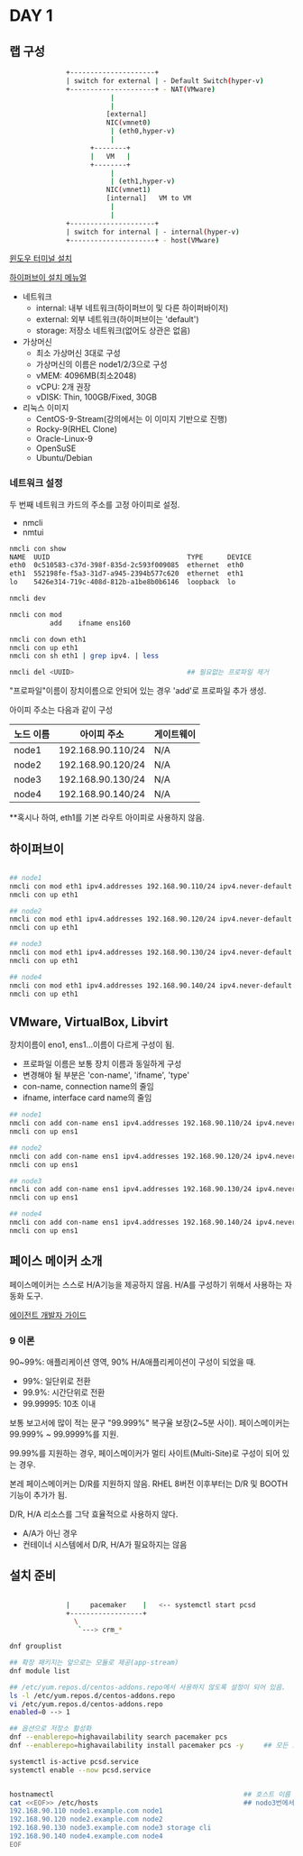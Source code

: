 # DAY 1


## 랩 구성

```bash
              +---------------------+
              | switch for external | - Default Switch(hyper-v)
              +---------------------+ - NAT(VMware)                    
                         |
                         |
                        [external]
                        NIC(vmnet0)
                         | (eth0,hyper-v)
                         |
                    +--------+
                    |   VM   |  
                    +--------+
                         |
                         | (eth1,hyper-v)
                        NIC(vmnet1)
                        [internal]   VM to VM
                         |
                         |
              +---------------------+
              | switch for internal | - internal(hyper-v)
              +---------------------+ - host(VMware)                     
```

[윈도우 터미널 설치](https://learn.microsoft.com/ko-kr/windows/terminal/install)

[하이퍼브이 설치 메뉴얼](https://learn.microsoft.com/ko-kr/virtualization/hyper-v-on-windows/quick-start/enable-hyper-v)

- 네트워크
    + internal: 내부 네트워크(하이퍼브이 및 다른 하이퍼바이저)
    + external: 외부 네트워크(하이퍼브이는 'default')
    + storage: 저장소 네트워크(없어도 상관은 없음)
- 가상머신
    + 최소 가상머신 3대로 구성
    + 가상머신의 이름은 node1/2/3으로 구성
    + vMEM: 4096MB(최소2048)
    + vCPU: 2개 권장
    + vDISK: Thin, 100GB/Fixed, 30GB
- 리눅스 이미지
    + CentOS-9-Stream(강의에서는 이 이미지 기반으로 진행)
    + Rocky-9(RHEL Clone)
    + Oracle-Linux-9
    + OpenSuSE
    + Ubuntu/Debian
    

### 네트워크 설정


두 번째 네트워크 카드의 주소를 고정 아이피로 설정.

- nmcli
- nmtui

```bash
nmcli con show
NAME  UUID                                  TYPE      DEVICE
eth0  0c510583-c37d-398f-835d-2c593f009085  ethernet  eth0
eth1  552198fe-f5a3-31d7-a945-2394b577c620  ethernet  eth1
lo    5426e314-719c-408d-812b-a1be8b0b6146  loopback  lo

nmcli dev

nmcli con mod
          add    ifname ens160

nmcli con down eth1
nmcli con up eth1
nmcli con sh eth1 | grep ipv4. | less

nmcli del <UUID>                            ## 필요없는 프로파일 제거

```
"프로파일"이름이 장치이름으로 안되어 있는 경우 'add'로 프로파일 추가 생성.

아이피 주소는 다음과 같이 구성

| 노드 이름 | 아이피 주소 | 게이트웨이|
|-----------|-------------|-----------|
| node1     | 192.168.90.110/24 | N/A |
| node2     | 192.168.90.120/24 | N/A |
| node3     | 192.168.90.130/24 | N/A |
| node4     | 192.168.90.140/24 | N/A | 

**혹시나 하여, eth1를 기본 라우트 아이피로 사용하지 않음.

하이퍼브이
---

```bash

## node1 
nmcli con mod eth1 ipv4.addresses 192.168.90.110/24 ipv4.never-default yes ipv4.method manual autoconnect yes
nmcli con up eth1

## node2
nmcli con mod eth1 ipv4.addresses 192.168.90.120/24 ipv4.never-default yes ipv4.method manual autoconnect yes
nmcli con up eth1

## node3
nmcli con mod eth1 ipv4.addresses 192.168.90.130/24 ipv4.never-default yes ipv4.method manual autoconnect yes
nmcli con up eth1

## node4 
nmcli con mod eth1 ipv4.addresses 192.168.90.140/24 ipv4.never-default yes ipv4.method manual autoconnect yes
nmcli con up eth1
```


VMware, VirtualBox, Libvirt
---

장치이름이 eno1, ens1...이름이 다르게 구성이 됨.

- 프로파일 이름은 보통 장치 이름과 동일하게 구성
- 변경해야 될 부분은 'con-name', 'ifname', 'type'
- con-name, connection name의 줄임
- ifname, interface card name의 줄임

```bash
## node1
nmcli con add con-name ens1 ipv4.addresses 192.168.90.110/24 ipv4.never-default yes ipv4.method manual autoconnect yes type ethernet ifname ens1 
nmcli con up ens1

## node2
nmcli con add con-name ens1 ipv4.addresses 192.168.90.120/24 ipv4.never-default yes ipv4.method manual autoconnect yes type ethernet ifname ens1 
nmcli con up ens1

## node3
nmcli con add con-name ens1 ipv4.addresses 192.168.90.130/24 ipv4.never-default yes ipv4.method manual autoconnect yes type ethernet ifname ens1 
nmcli con up ens1

## node4
nmcli con add con-name ens1 ipv4.addresses 192.168.90.140/24 ipv4.never-default yes ipv4.method manual autoconnect yes type ethernet ifname ens1 
nmcli con up ens1

```

## 페이스 메이커 소개


페이스메이커는 스스로 H/A기능을 제공하지 않음. H/A를 구성하기 위해서 사용하는 자동화 도구. 


[에이전트 개발자 가이드](https://github.com/ClusterLabs/resource-agents/blob/main/doc/dev-guides/ra-dev-guide.asc)


### 9 이론

90~99%: 애플리케이션 영역, 90% H/A애플리케이션이 구성이 되었을 때. 

- 99%: 일단위로 전환
- 99.9%: 시간단위로 전환
- 99.99995: 10초 이내

보통 보고서에 많이 적는 문구 "99.999%" 복구율 보장(2~5분 사이). 페이스메이커는 99.999% ~ 99.9999%를 지원.

99.99%를 지원하는 경우, 페이스메이커가 멀티 사이트(Multi-Site)로 구성이 되어 있는 경우.

본레 페이스메이커는 D/R를 지원하지 않음. RHEL 8버전 이후부터는 D/R 및 BOOTH기능이 추가가 됨.

D/R, H/A 리소스를 그닥 효율적으로 사용하지 않다. 
- A/A가 아닌 경우 
- 컨테이너 시스템에서 D/R, H/A가 필요하지는 않음


## 설치 준비

```bash

              |     pacemaker    |   <-- systemctl start pcsd
              +------------------+
                \
                 `---> crm_*
```





```bash
dnf grouplist 

## 확장 패키지는 앞으로는 모듈로 제공(app-stream)
dnf module list

## /etc/yum.repos.d/centos-addons.repo에서 사용하지 않도록 설정이 되어 있음. 
ls -l /etc/yum.repos.d/centos-addons.repo
vi /etc/yum.repos.d/centos-addons.repo
enabled=0 --> 1

## 옵션으로 저장소 활성화
dnf --enablerepo=highavailability search pacemaker pcs
dnf --enablerepo=highavailability install pacemaker pcs -y     ## 모든 노드에 설치

systemctl is-active pcsd.service
systemctl enable --now pcsd.service


hostnamectl                                               ## 호스트 이름 확인
cat <<EOF>> /etc/hosts                                    ## nodo3번에서 작업중 
192.168.90.110 node1.example.com node1
192.168.90.120 node2.example.com node2
192.168.90.130 node3.example.com node3 storage cli
192.168.90.140 node4.example.com node4 
EOF

```